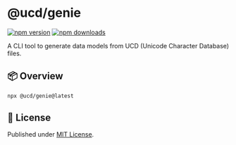 # @ucd/genie

[![npm version][npm-version-src]][npm-version-href]
[![npm downloads][npm-downloads-src]][npm-downloads-href]

A CLI tool to generate data models from UCD (Unicode Character Database) files.

## 📦 Overview

```bash
npx @ucd/genie@latest
```

## 📄 License

Published under [MIT License](./LICENSE).

<!-- Badges -->

[npm-version-src]: https://img.shields.io/npm/v/@ucd/genie?style=flat&colorA=18181B&colorB=4169E1
[npm-version-href]: https://npmjs.com/package/@ucd/genie
[npm-downloads-src]: https://img.shields.io/npm/dm/@ucd/genie?style=flat&colorA=18181B&colorB=4169E1
[npm-downloads-href]: https://npmjs.com/package/@ucd/genie
